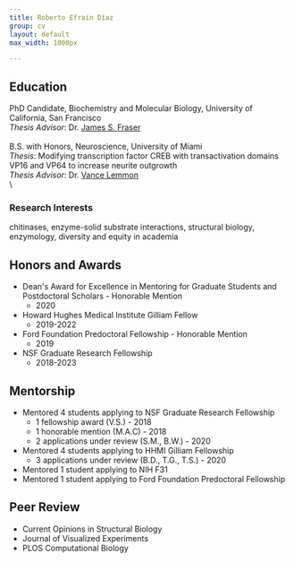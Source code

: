 ```yaml
---
title: Roberto Efraín Díaz
group: cv
layout: default
max_width: 1000px

---
```

## Education
PhD Candidate, Biochemistry and Molecular Biology, University of California, San Francisco  
_Thesis Advisor_: Dr. [James S. Fraser](https://fraserlab.com)  
\
B.S. with Honors, Neuroscience, University of Miami  
_Thesis_: Modifying transcription factor CREB with transactivation domains VP16 and VP64 to increase neurite outgrowth  
_Thesis Advisor_: Dr. [Vance Lemmon](https://www.lembixlab.net)  
\

### Research Interests
chitinases, enzyme-solid substrate interactions, structural biology, enzymology, diversity and equity in academia


## Honors and Awards
- Dean's Award for Excellence in Mentoring for Graduate Students and Postdoctoral Scholars - Honorable Mention
  - 2020
- Howard Hughes Medical Institute Gilliam Fellow
  - 2019-2022
- Ford Foundation Predoctoral Fellowship - Honorable Mention
  - 2019
- NSF Graduate Research Fellowship
  - 2018-2023

## Mentorship
- Mentored 4 students applying to NSF Graduate Research Fellowship
  - 1 fellowship award (V.S.) - 2018
  - 1 honorable mention (M.A.C) - 2018
  - 2 applications under review (S.M., B.W.) - 2020
- Mentored 4 students applying to HHMI Gilliam Fellowship
  - 3 applications under review (B.D., T.G., T.S.) - 2020
- Mentored 1 student applying to NIH F31
- Mentored 1 student applying to Ford Foundation Predoctoral Fellowship

## Peer Review
  - Current Opinions in Structural Biology
  - Journal of Visualized Experiments
  - PLOS Computational Biology
